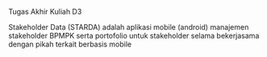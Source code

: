 Tugas Akhir Kuliah D3

Stakeholder Data (STARDA) adalah aplikasi mobile (android) manajemen stakeholder BPMPK serta portofolio untuk stakeholder selama bekerjasama dengan pikah terkait berbasis mobile
